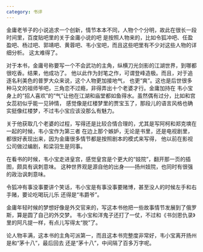 ```yaml
---
category: 书评
---
```

金庸老爷子的小说追求一个创新，情节本本不同，人物个个分明，故此在很长一段时间里，百度贴吧里的关于金庸小说的吧
是按照人物来的，比如令狐冲吧、任盈盈吧、杨过吧、郭靖吧、黄蓉吧、韦小宝吧，而且这些吧里有不少对这些人物的详细分析。
这太难得了。

对于本书，金庸号称要写一个不会武功的主角，纵横刀光剑影的江湖世界，到哪都很吃香。结果，他成功了。
他以此作为封笔之作，可谓登峰造极。而且，对于追逐名利美色的普罗大众来说，这个人物更加接地气，
也更“爽”。这也是后世很多种马文的祖师爷吧，三角恋不过瘾，非得弄出十个老婆才行。金庸加持在
韦小宝身上的“招人喜欢”的“气”让他在江湖和庙堂都如鱼得水。虽然偶有过分，比如和宫女蕊初似乎能一见钟情，
感觉像是红楼梦里的贾宝玉了，那段儿的语言风格也确实挺像红楼梦，不过韦小宝应该没那么有魅力。

关于他获取几个老婆的过程，写得还是比较合情合理的，尤其是写阿柯和郑克塽在一起的时候，韦小宝作为第三者
在边上那个嫉妒，无论是书里，还是电视剧里，都很好表现出来，因为金庸很多情节都是按照剧本的模式来写得，
他以前在影视公司做过编剧，和梁羽生是同事。

在看书的时候，韦小宝走进皇宫，感觉皇宫是个更大的“妓院”，翻开那一页的插图，颇具有讽刺意味。
这种世界观是源自他的出身——扬州妓院，也同时有很强的政治讽刺意味。

令狐冲有事没事要讲个笑话，韦小宝是有事没事要赌博，甚至没人的时候左手和右手赌，要论吃喝玩儿乐
还得是“韦爵爷”。

金庸年轻时候的梦想好像是外交官来的，写这本书他把一些故事情节发展到了俄罗斯，算是圆了自己的外交梦。
韦小宝和洋鬼子还打了一仗，不过和《书剑恩仇录》里的阿凡提一样，有点儿写得太“脱”了。

论人物丰满，这本书的主角可派第一，而且这本书完整度非常好，韦小宝离开扬州是和“茅十八”，最后回去
还是“茅十八”，中间隔了百多万字呢。
